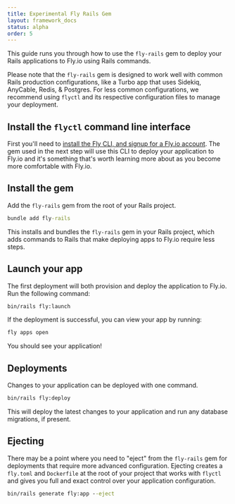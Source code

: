 ```yaml
---
title: Experimental Fly Rails Gem
layout: framework_docs
status: alpha
order: 5
---
```


This guide runs you through how to use the `fly-rails` gem to deploy your Rails applications to Fly.io using Rails commands.

Please note that the `fly-rails` gem is designed to work well with common Rails production configurations, like a Turbo app that uses Sidekiq, AnyCable, Redis, & Postgres. For less common configurations, we recommend using `flyctl` and its respective configuration files to manage your deployment.

## Install the `flyctl` command line interface

First you'll need to [install the Fly CLI, and signup for a Fly.io account](/docs/flyctl/install/). The gem used in the next step will use this CLI to deploy your application to Fly.io and it's something that's worth learning more about as you become more comfortable with Fly.io.

## Install the gem

Add the `fly-rails` gem from the root of your Rails project.

```cmd
bundle add fly-rails
```

This installs and bundles the `fly-rails` gem in your Rails project, which adds commands to Rails that make deploying apps to Fly.io require less steps.

## Launch your app

The first deployment will both provision and deploy the application to Fly.io. Run the following command:

```cmd
bin/rails fly:launch
```

If the deployment is successful, you can view your app by running:

```cmd
fly apps open
```

You should see your application!

## Deployments

Changes to your application can be deployed with one command.

```cmd
bin/rails fly:deploy
```

This will deploy the latest changes to your application and run any database migrations, if present.

## Ejecting

There may be a point where you need to "eject" from the `fly-rails` gem for deployments that require more advanced configuration. Ejecting creates a `fly.toml` and `Dockerfile` at the root of your project that works with `flyctl` and gives you full and exact control over your application configuration.

```cmd
bin/rails generate fly:app --eject
```
